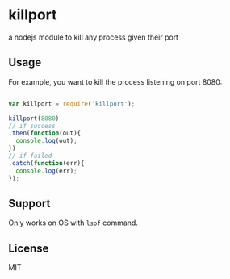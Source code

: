 # killport
a nodejs module to kill any process given their port

Usage
------

For example, you want to kill the process listening on port 8080:

```javascript

var killport = require('killport');

killport(8080)
// if success
.then(function(out){
  console.log(out);
})
// if failed
.catch(function(err){
  console.log(err);
});

```

Support
------

Only works on OS with `lsof` command.

License
-------
MIT
